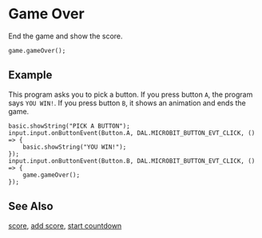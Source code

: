 # Game Over

End the game and show the score.

```sig
game.gameOver();
```

## Example

This program asks you to pick a button.
If you press button `A`, the program says `YOU WIN!`.
If you press button `B`, it shows an animation and ends the game.

```blocks
basic.showString("PICK A BUTTON");
input.input.onButtonEvent(Button.A, DAL.MICROBIT_BUTTON_EVT_CLICK, () => {
    basic.showString("YOU WIN!");
});
input.input.onButtonEvent(Button.B, DAL.MICROBIT_BUTTON_EVT_CLICK, () => {
    game.gameOver();
});
```

## See Also

[score](/reference/game/score),
[add score](/reference/game/add-score), [start countdown](/reference/game/start-countdown)
